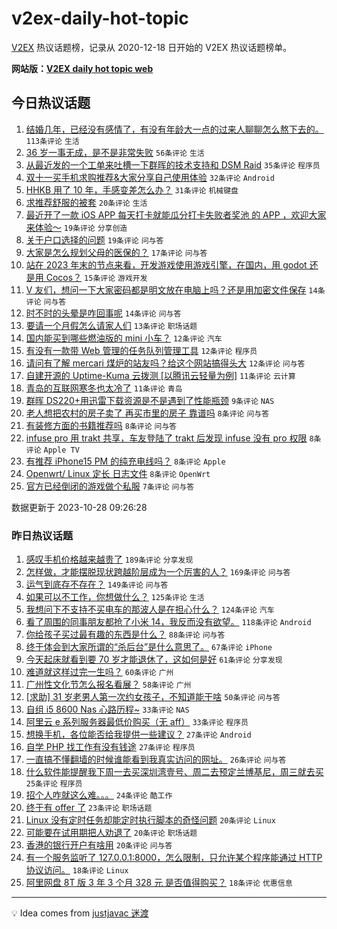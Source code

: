 # v2ex-daily-hot-topic

[V2EX](https://www.v2ex.com/) 热议话题榜，记录从 2020-12-18 日开始的 V2EX 热议话题榜单。

**网站版：[V2EX daily hot topic web](https://boojack.github.io/v2ex-daily-hot-topic-web/)**

## 今日热议话题

<!-- TODAY BEGIN -->

1. [结婚几年，已经没有感情了，有没有年龄大一点的过来人聊聊怎么熬下去的。](https://www.v2ex.com/t/986200) `113条评论` `生活`
1. [36 岁一事无成，是不是非常失败](https://www.v2ex.com/t/986206) `56条评论` `生活`
1. [从最近发的一个工单来吐槽一下群晖的技术支持和 DSM Raid](https://www.v2ex.com/t/986195) `35条评论` `程序员`
1. [双十一买手机求购推荐&大家分享自己使用体验](https://www.v2ex.com/t/986198) `32条评论` `Android`
1. [HHKB 用了 10 年，手感变差怎么办？](https://www.v2ex.com/t/986182) `31条评论` `机械键盘`
1. [求推荐舒服的被套](https://www.v2ex.com/t/986192) `20条评论` `生活`
1. [最近开了一款 iOS APP 每天打卡就能瓜分打卡失败者奖池 的 APP ，欢迎大家来体验～](https://www.v2ex.com/t/986226) `19条评论` `分享创造`
1. [关于户口选择的问题](https://www.v2ex.com/t/986224) `19条评论` `问与答`
1. [大家是怎么规划父母的医保的？](https://www.v2ex.com/t/986227) `17条评论` `问与答`
1. [站在 2023 年末的节点来看，开发游戏使用游戏引擎，在国内，用 godot 还是用 Cocos？](https://www.v2ex.com/t/986188) `15条评论` `游戏开发`
1. [V 友们，想问一下大家密码都是明文放在电脑上吗？还是用加密文件保存](https://www.v2ex.com/t/986217) `14条评论` `问与答`
1. [时不时的头晕是咋回事呢](https://www.v2ex.com/t/986207) `14条评论` `问与答`
1. [要请一个月假怎么请家人们](https://www.v2ex.com/t/986187) `13条评论` `职场话题`
1. [国内能买到哪些燃油版的 mini 小车？](https://www.v2ex.com/t/986238) `12条评论` `汽车`
1. [有没有一款带 Web 管理的任务队列管理工具](https://www.v2ex.com/t/986232) `12条评论` `程序员`
1. [请问有了解 mercari 煤炉的站友吗？给这个网站搞得头大](https://www.v2ex.com/t/986185) `12条评论` `问与答`
1. [自建开源的 Uptime-Kuma 云拨测 [以腾讯云轻量为例]](https://www.v2ex.com/t/986229) `11条评论` `云计算`
1. [青岛的互联网寒冬也太冷了](https://www.v2ex.com/t/986194) `11条评论` `青岛`
1. [群晖 DS220+用迅雷下载资源是不是遇到了性能瓶颈](https://www.v2ex.com/t/986214) `9条评论` `NAS`
1. [老人想把农村的房子卖了 再买市里的房子 靠谱吗](https://www.v2ex.com/t/986266) `8条评论` `问与答`
1. [有装修方面的书籍推荐吗](https://www.v2ex.com/t/986253) `8条评论` `问与答`
1. [infuse pro 用 trakt 共享，车友登陆了 trakt 后发现 infuse 没有 pro 权限](https://www.v2ex.com/t/986240) `8条评论` `Apple TV`
1. [有推荐 iPhone15 PM 的纯充电线吗？](https://www.v2ex.com/t/986236) `8条评论` `Apple`
1. [Openwrt/ Linux 定长 日志文件](https://www.v2ex.com/t/986183) `8条评论` `OpenWrt`
1. [官方已经倒闭的游戏做个私服](https://www.v2ex.com/t/986211) `7条评论` `问与答`

数据更新于 2023-10-28 09:26:28

<!-- TODAY END -->

### 昨日热议话题

<!-- YESTERDAY BEGIN -->

1. [感叹手机价格越来越贵了](https://www.v2ex.com/t/985919) `189条评论` `分享发现`
1. [怎样做，才能摆脱现状跨越阶层成为一个厉害的人？](https://www.v2ex.com/t/985858) `169条评论` `问与答`
1. [运气到底存不存在？](https://www.v2ex.com/t/985894) `149条评论` `问与答`
1. [如果可以不工作，你想做什么？](https://www.v2ex.com/t/985967) `125条评论` `生活`
1. [我想问下不支持不买电车的那波人是在担心什么？](https://www.v2ex.com/t/985987) `124条评论` `汽车`
1. [看了周围的同事朋友都抢了小米 14，我反而没有欲望。](https://www.v2ex.com/t/985871) `118条评论` `Android`
1. [你给孩子买过最有趣的东西是什么？](https://www.v2ex.com/t/985861) `88条评论` `问与答`
1. [终于体会到大家所谓的“杀后台”是什么意思了。](https://www.v2ex.com/t/985897) `67条评论` `iPhone`
1. [今天起床就看到要 70 岁才能退休了，这如何是好](https://www.v2ex.com/t/985869) `61条评论` `分享发现`
1. [难道就这样过完一生吗？](https://www.v2ex.com/t/986042) `60条评论` `广州`
1. [广州性文化节怎么报名看展？](https://www.v2ex.com/t/985850) `58条评论` `广州`
1. [[求助] 31 岁老男人第一次约女孩子，不知道能干啥](https://www.v2ex.com/t/986043) `50条评论` `问与答`
1. [自组 i5 8600 Nas 心路历程~](https://www.v2ex.com/t/986050) `33条评论` `NAS`
1. [阿里云 e 系列服务器最低价购买（无 aff）](https://www.v2ex.com/t/985901) `33条评论` `程序员`
1. [想换手机，各位能否给我提供一些建议？](https://www.v2ex.com/t/986041) `27条评论` `Android`
1. [自学 PHP 找工作有没有钱途](https://www.v2ex.com/t/986033) `27条评论` `程序员`
1. [一直搞不懂翻墙的时候谁能看到我真实访问的网址。](https://www.v2ex.com/t/986047) `26条评论` `问与答`
1. [什么软件能提醒我下周一去买深圳湾壹号、周二去预定兰博基尼，周三就去买](https://www.v2ex.com/t/985910) `25条评论` `程序员`
1. [招个人咋就这么难。。。](https://www.v2ex.com/t/986104) `24条评论` `酷工作`
1. [终于有 offer 了](https://www.v2ex.com/t/986028) `23条评论` `职场话题`
1. [Linux 没有定时任务却能定时执行脚本的奇怪问题](https://www.v2ex.com/t/986091) `20条评论` `Linux`
1. [可能要在试用期把人劝退了](https://www.v2ex.com/t/985968) `20条评论` `职场话题`
1. [香港的银行开户有啥用](https://www.v2ex.com/t/985885) `20条评论` `问与答`
1. [有一个服务监听了 127.0.0.1:8000，怎么限制，只允许某个程序能通过 HTTP 协议访问。](https://www.v2ex.com/t/986086) `18条评论` `Linux`
1. [阿里网盘 8T 版 3 年 3 个月 328 元 是否值得购买？](https://www.v2ex.com/t/985950) `18条评论` `优惠信息`

<!-- YESTERDAY END -->

---

💡 Idea comes from [justjavac 迷渡](https://github.com/justjavac/)
